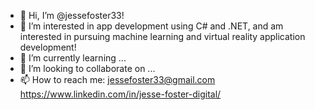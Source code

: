 - 👋 Hi, I’m @jessefoster33!
- 👀 I’m interested in app development using C# and .NET, and am interested in pursuing machine learning and virtual reality application development!
- 🌱 I’m currently learning ...
- 💞️ I’m looking to collaborate on ...
- 📫 How to reach me:
      jessefoster33@gmail.com
      https://www.linkedin.com/in/jesse-foster-digital/

<!---
jessefoster33/jessefoster33 is a ✨ special ✨ repository because its `README.md` (this file) appears on your GitHub profile.
You can click the Preview link to take a look at your changes.
--->
